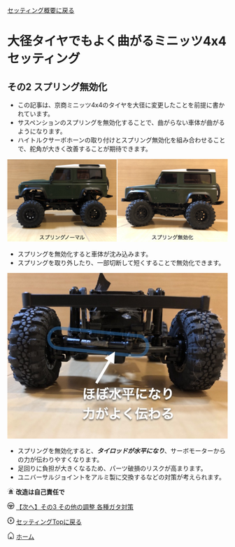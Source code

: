 [セッティング概要に戻る](/steering_settings)

# 大径タイヤでもよく曲がるミニッツ4x4セッティング
## その2 スプリング無効化

- この記事は、京商ミニッツ4x4のタイヤを大径に変更したことを前提に書かれています。
- サスペンションのスプリングを無効化することで、曲がらない車体が曲がるようになります。
- ハイトルクサーボホーンの取り付けとスプリング無効化を組み合わせることで、舵角が大きく改善することが期待できます。

![スプリング無効化](/steering_settings/spring_invalidation/spring_invalidation.jpg "スプリング無効化の外観")

- スプリングを無効化すると車体が沈み込みます。
- スプリングを取り外したり、一部切断して短くすることで無効化できます。

![タイロッドが水平に](/steering_settings/spring_invalidation/horizontal_tierod.jpg "タイロッドが水平になりサーボの力が伝わる")

- スプリングを無効化すると、***タイロッドが水平になり***、サーボモーターからの力が伝わりやすくなります。
- 足回りに負担が大きくなるため、パーツ破損のリスクが高まります。
- ユニバーサルジョイントをアルミ製に交換するなどの対策が考えられます。

<p><img src="/icon/warn.png" /><strong> 改造は自己責任で</strong></p>

[![【次へ】その3 その他の調整 各種ガタ対策](/icon/steer.png)](/steering_settings/others) [【次へ】その3 その他の調整 各種ガタ対策](/steering_settings/others)

[![セッティングTopに戻る](/icon/top.png)](/steering_settings) [セッティングTopに戻る](/steering_settings)

[![ホーム](/icon/home.png)](/) [ホーム](/)

